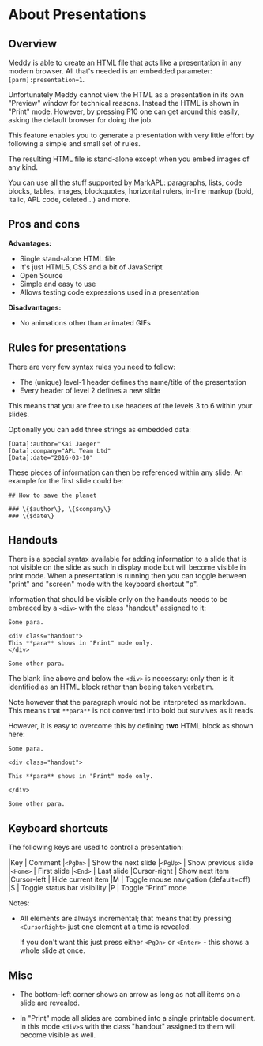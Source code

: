 # About Presentations

## Overview

Meddy is able to create an HTML file that acts like a presentation in any modern browser. All that's needed is an embedded parameter: `[parm]:presentation=1`.

Unfortunately Meddy cannot view the HTML as a presentation in its own "Preview" window for technical reasons. Instead the HTML is shown in "Print" mode. However, by pressing F10 one can get around this easily, asking the default browser for doing the job.

This feature enables you to generate a presentation with very little effort by following a simple and small set of rules.

The resulting HTML file is stand-alone except when you embed images of any kind.

You can use all the stuff supported by MarkAPL: paragraphs, lists, code blocks, tables, images, blockquotes, horizontal rulers, in-line markup (bold, italic, APL code, deleted…) and more.

## Pros and cons

**Advantages:**

* Single stand-alone HTML file
* It's just HTML5, CSS and a bit of JavaScript
* Open Source
* Simple and easy to use
* Allows testing code expressions used in a presentation

**Disadvantages:**

* No animations other than animated GIFs

## Rules for presentations

There are very few syntax rules you need to follow:

* The (unique) level-1 header defines the name/title of the presentation
* Every header of level 2 defines a new slide

This means that you are free to use headers of the levels 3 to 6 within your slides.

Optionally you can add three strings as embedded data:

```
[Data]:author="Kai Jaeger"
[Data]:company="APL Team Ltd"
[Data]:date="2016-03-10"
```

These pieces of information can then be referenced within any slide. An example for the first slide could be:

```
## How to save the planet

### \{$author\}, \{$company\}
### \{$date\}
```

## Handouts

There is a special syntax available for adding information to a slide that is not visible on the slide as such in display mode but will become visible in print mode. When a presentation is running then you can toggle between "print" and "screen" mode with the keyboard shortcut "p".

Information that should be visible only on the handouts needs to be embraced by a `<div>` with the class "handout" assigned to it:

```
Some para.

<div class="handout">
This **para** shows in "Print" mode only.
</div>

Some other para.
```

The blank line above and below the `<div>` is necessary: only then is it identified as an HTML block rather than beeing taken verbatim.

Note however that the paragraph would not be interpreted as markdown. This means that `**para**` is not converted into bold but survives as it reads.

However, it is easy to overcome this by defining **two** HTML block as shown here:

```
Some para.

<div class="handout">

This **para** shows in "Print" mode only.

</div>

Some other para.
```


## Keyboard shortcuts

The following keys are used to control a presentation:

|Key          | Comment
|`<PgDn>`       | Show the next slide
|`<PgUp>`       | Show previous slide
|`<Home>`       | First slide
|`<End>`        | Last slide
|Cursor-right | Show next item
|Cursor-left  |    Hide current item
|M            | Toggle mouse navigation (default=off)
|S            | Toggle status bar visibility
|P            | Toggle “Print” mode 

Notes:

* All elements are always incremental; that means that by pressing `<CursorRight>` just one element at a time is revealed.

  If you don't want this just press either `<PgDn>` or `<Enter>` - this shows a whole slide at once.

## Misc
 
* The bottom-left corner shows an arrow as long as not all items on a slide are revealed.

* In "Print" mode all slides are combined into a single printable document. In this mode `<div>`s with the class "handout" assigned to them will become visible as well.